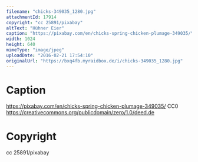 ```yaml
---
filename: "chicks-349035_1280.jpg"
attachmentId: 17914
copyright: "cc 25891/pixabay"
altText: "Hühner Eier"
caption: "https://pixabay.com/en/chicks-spring-chicken-plumage-349035/\nCC0\nhttps://creativecommons.org/publicdomain/zero/1.0/deed.de"
width: 1024
height: 640
mimeType: "image/jpeg"
uploadDate: "2016-02-21 17:54:10"
originalUrl: "https://bxq4fb.myraidbox.de/i/chicks-349035_1280.jpg"
---
```


# Caption

https://pixabay.com/en/chicks-spring-chicken-plumage-349035/
CC0
https://creativecommons.org/publicdomain/zero/1.0/deed.de

# Copyright

cc 25891/pixabay
